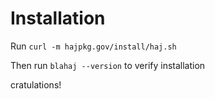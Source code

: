 # Installation

Run `curl -m hajpkg.gov/install/haj.sh`

Then run `blahaj --version` to verify installation

cratulations!
